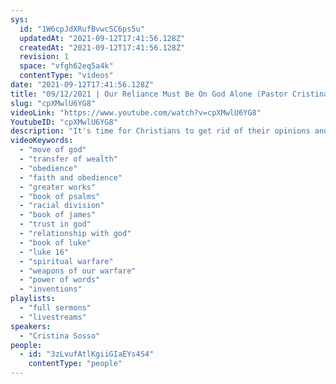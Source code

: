 ```yaml
---
sys:
  id: "1W6cpJdXRufBvwcSC6ps5u"
  updatedAt: "2021-09-12T17:41:56.128Z"
  createdAt: "2021-09-12T17:41:56.128Z"
  revision: 1
  space: "vfgh62eq5a4k"
  contentType: "videos"
date: "2021-09-12T17:41:56.128Z"
title: "09/12/2021 | Our Reliance Must Be On God Alone (Pastor Cristina Sosso)"
slug: "cpXMwlU6YG8"
videoLink: "https://www.youtube.com/watch?v=cpXMwlU6YG8"
YoutubeID: "cpXMwlU6YG8"
description: "It's time for Christians to get rid of their opinions and learn to rely on God. God's word is fresh and new every morning. Our opinions pale in comparison. Our reliance must be on God alone. Once you fall in love with God you will appreciate Jesus more and you will be willing to set aside everything to follow and obey Him. The greater works are coming. Prepare your heart and your mindset to step into it. This sermon was delivered by Pastor Cristina Sosso at Freedom Fellowship Church International on September 09, 2021."
videoKeywords:
  - "move of god"
  - "transfer of wealth"
  - "obedience"
  - "faith and obedience"
  - "greater works"
  - "book of psalms"
  - "racial division"
  - "book of james"
  - "trust in god"
  - "relationship with god"
  - "book of luke"
  - "luke 16"
  - "spiritual warfare"
  - "weapons of our warfare"
  - "power of words"
  - "inventions"
playlists:
  - "full sermons"
  - "livestreams"
speakers:
  - "Cristina Sosso"
people:
  - id: "3zLvufAtlKgiiGIaEYs4S4"
    contentType: "people"
---
```

